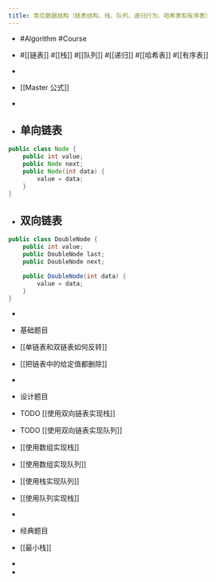 ```yaml
---
title: 常见数据结构（链表结构、栈、队列、递归行为、哈希表和有序表）
---
```


- #Algorithm #Course

- #[[链表]] #[[栈]] #[[队列]] #[[递归]] #[[哈希表]] #[[有序表]]

- 

- [[Master 公式]]

- 

- **单向链表**
	 - 
```java
public class Node {
    public int value;
    public Node next;
    public Node(int data) {
        value = data;
    }
}
```

- **双向链表**
	 - 
```java
public class DoubleNode {
    public int value;
    public DoubleNode last;
    public DoubleNode next;

    public DoubleNode(int data) {
        value = data;
    }
}

```

- 

- 基础题目

- [[单链表和双链表如何反转]]

- [[把链表中的给定值都删除]]

- 

- 设计题目

- TODO [[使用双向链表实现栈]] 

- TODO [[使用双向链表实现队列]] 

- [[使用数组实现栈]]

- [[使用数组实现队列]]

- [[使用栈实现队列]]

- [[使用队列实现栈]]

- 

- 经典题目

- [[最小栈]]

- 

- 
